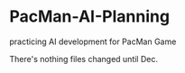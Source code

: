 # PacMan-AI-Planning
practicing AI development for PacMan Game

There's nothing files changed until Dec.
